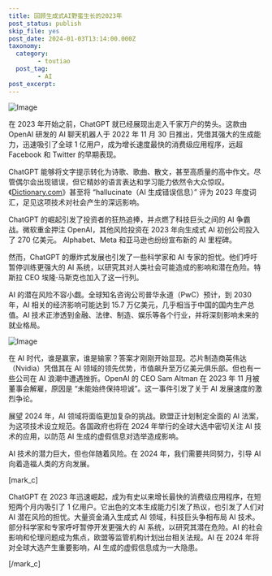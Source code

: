 ```yaml
---
title: 回顾生成式AI野蛮生长的2023年
post_status: publish
skip_file: yes
post_date: 2024-01-03T13:14:00.000Z
taxonomy:
  category:
        - toutiao
  post_tag:
        - AI
post_excerpt: 
---
```

![Image](https://images.unsplash.com/photo-1679403766669-17890714e491?ixlib=rb-4.0.3&q=85&fm=jpg&crop=entropy&cs=srgb)

在 2023 年开始之前，ChatGPT 就已经展现出走入千家万户的势头。这款由 OpenAI 研发的 AI 聊天机器人于 2022 年 11 月 30 日推出，凭借其强大的生成能力，迅速吸引了全球 1 亿用户，成为增长速度最快的消费级应用程序，远超 Facebook 和 Twitter 的早期表现。

ChatGPT 能够将文字提示转化为诗歌、歌曲、散文，甚至高质量的高中作文。尽管偶尔会出现错误，但它精妙的语言表达和学习能力依然令大众惊叹。《[Dictionary.com](http://dictionary.com/)》甚至将 “hallucinate（AI 生成错误信息）” 评为 2023 年度词汇，足见这项技术对社会产生的深远影响。

ChatGPT 的崛起引发了投资者的狂热追捧，并点燃了科技巨头之间的 AI 争霸战。微软重金押注 OpenAI，其他风险投资在 2023 年向生成式 AI 初创公司投入了 270 亿美元。 Alphabet、Meta 和亚马逊也纷纷宣布新的 AI 里程碑。

然而，ChatGPT 的爆炸式发展也引发了一些科学家和 AI 专家的担忧。他们呼吁暂停训练更强大的 AI 系统，以研究其对人类社会可能造成的影响和潜在危险。特斯拉 CEO 埃隆·马斯克也加入了这一行列。

AI 的潜在风险不容小觑。全球知名咨询公司普华永道（PwC）预计，到 2030 年，AI 相关的经济影响可能达到 15.7 万亿美元，几乎相当于中国的国内生产总值。AI 技术正渗透到金融、法律、制造、娱乐等各个行业，并将深刻影响未来的就业格局。

![Image](https://images.unsplash.com/photo-1587202372634-32705e3bf49c?ixlib=rb-4.0.3&q=85&fm=jpg&crop=entropy&cs=srgb)

在 AI 时代，谁是赢家，谁是输家？答案才刚刚开始显现。芯片制造商英伟达（Nvidia）凭借其在 AI 领域的领先优势，市值飙升至万亿美元俱乐部。但也有一些公司在 AI 浪潮中遭遇挫折。OpenAI 的 CEO Sam Altman 在 2023 年 11 月被董事会解雇，原因是 “未能始终保持坦诚”。这一事件引发了关于 AI 发展速度的激烈争论。

展望 2024 年，AI 领域将面临更加复杂的挑战。欧盟正计划制定全面的 AI 法案，为这项技术设立规范。各国政府也将在 2024 年举行的全球大选中密切关注 AI 技术的应用，以防范 AI 生成的虚假信息对选举造成影响。

AI 技术的潜力巨大，但也伴随着风险。在 2024 年，我们需要共同努力，引导 AI 向着造福人类的方向发展。

[mark_c]

ChatGPT 在 2023 年迅速崛起，成为有史以来增长最快的消费级应用程序，在短短两个月内吸引了 1 亿用户。它出色的文本生成能力引发了热议，也引发了人们对 AI 潜在风险的担忧。大量资金涌入生成式 AI 领域，科技巨头争相布局 AI 技术。部分科学家和专家呼吁暂停开发更强大的 AI 系统，以研究其潜在危险。AI 的社会影响和伦理问题成为焦点，欧盟等监管机构计划出台相关法规。AI 在 2024 年将对全球大选产生重要影响，AI 生成的虚假信息成为一大隐患。

[/mark_c]